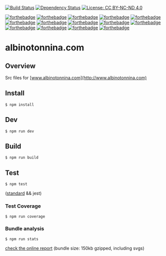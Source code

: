 [![Build Status](https://travis-ci.org/albinotonnina/albinotonnina.com.svg?branch=master)](https://travis-ci.org/albinotonnina/albinotonnina.com)
[![Dependency Status](https://www.versioneye.com/user/projects/59ad2212368b08003311bb22/badge.svg?style=flat-square)](https://www.versioneye.com/user/projects/59ad2212368b08003311bb22)
[![License: CC BY-NC-ND 4.0](https://img.shields.io/badge/License-CC%20BY--NC--ND%204.0-lightgrey.svg)](https://creativecommons.org/licenses/by-nc-nd/4.0/)


[![forthebadge](http://forthebadge.com/images/badges/60-percent-of-the-time-works-every-time.svg)](http://forthebadge.com)
[![forthebadge](http://forthebadge.com/images/badges/as-seen-on-tv.svg)](http://forthebadge.com)
[![forthebadge](http://forthebadge.com/images/badges/built-by-developers.svg)](http://forthebadge.com)
[![forthebadge](http://forthebadge.com/images/badges/built-with-love.svg)](http://forthebadge.com)
[![forthebadge](http://forthebadge.com/images/badges/built-with-swag.svg)](http://forthebadge.com)
[![forthebadge](http://forthebadge.com/images/badges/kinda-sfw.svg)](http://forthebadge.com)
[![forthebadge](http://forthebadge.com/images/badges/makes-people-smile.svg)](http://forthebadge.com)
[![forthebadge](http://forthebadge.com/images/badges/powered-by-electricity.svg)](http://forthebadge.com)
[![forthebadge](http://forthebadge.com/images/badges/uses-badges.svg)](http://forthebadge.com)
[![forthebadge](http://forthebadge.com/images/badges/uses-css.svg)](http://forthebadge.com)
[![forthebadge](http://forthebadge.com/images/badges/uses-git.svg)](http://forthebadge.com)
[![forthebadge](http://forthebadge.com/images/badges/uses-html.svg)](http://forthebadge.com)
[![forthebadge](http://forthebadge.com/images/badges/uses-js.svg)](http://forthebadge.com)
[![forthebadge](http://forthebadge.com/images/badges/winter-is-coming.svg)](http://forthebadge.com)

# albinotonnina.com

## Overview

Src files for [www.albinotonnina.com](http://www.albinotonnina.com)

## Install
	$ npm install

## Dev
    $ npm run dev

## Build
	$ npm run build

## Test
	$ npm test
 ([standard](https://standardjs.com) && jest)

### Test Coverage
    $ npm run coverage

### Bundle analysis
	$ npm run stats

[check the online report](http://www.albinotonnina.com/report.html) (bundle size: 150kb gzipped, including svgs)


